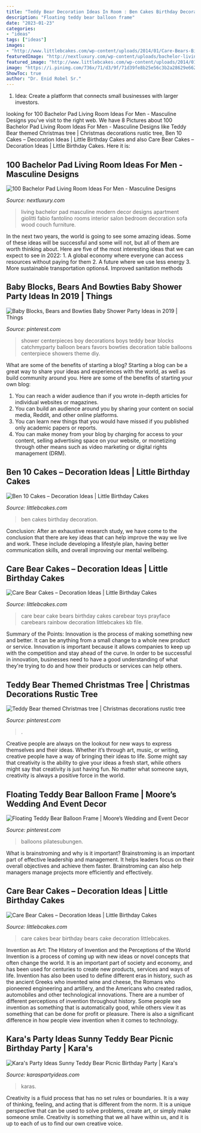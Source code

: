 ```yaml
---
title: "Teddy Bear Decoration Ideas In Room : Ben Cakes Birthday Decoration"
description: "Floating teddy bear balloon frame"
date: "2023-01-23"
categories:
- "ideas"
tags: ["ideas"]
images:
- "http://www.littlebcakes.com/wp-content/uploads/2014/01/Care-Bears-Birthday-Cakes.jpg"
featuredImage: "http://nextluxury.com/wp-content/uploads/bachelor-living-room.jpg"
featured_image: "http://www.littlebcakes.com/wp-content/uploads/2014/01/Care-Bears-Birthday-Cakes.jpg"
image: "https://i.pinimg.com/736x/71/d3/9f/71d39fe8b25e56c3b2a28629e6627094--teddy-bear-theme-baby-shower-boys-baby-blue-baby-shower.jpg?b=t"
ShowToc: true
author: "Dr. Enid Robel Sr."
---
```



1. Idea: Create a platform that connects small businesses with larger investors.

	

		
looking for 100 Bachelor Pad Living Room Ideas For Men - Masculine Designs you've visit to the right web. We have 8 Pictures about 100 Bachelor Pad Living Room Ideas For Men - Masculine Designs like Teddy Bear themed Christmas tree | Christmas decorations rustic tree, Ben 10 Cakes – Decoration Ideas | Little Birthday Cakes and also Care Bear Cakes – Decoration Ideas | Little Birthday Cakes. Here it is:
		
    
## 100 Bachelor Pad Living Room Ideas For Men - Masculine Designs

<img loading=lazy src="http://nextluxury.com/wp-content/uploads/bachelor-living-room.jpg" onerror="this.onerror=null;this.src='https://tse2.mm.bing.net/th?id=OIP.vUTG0FCvnzHhlgHhjIwXvQHaKH&amp;pid=15.1';" alt="100 Bachelor Pad Living Room Ideas For Men - Masculine Designs">

_Source: nextluxury.com_

>living bachelor pad masculine modern decor designs apartment giolitti fabio fantolino rooms interior salon bedroom decoration sofa wood couch furniture. 

	

In the next two years, the world is going to see some amazing ideas. Some of these ideas will be successful and some will not, but all of them are worth thinking about. Here are five of the most interesting ideas that we can expect to see in 2022: 1. A global economy where everyone can access resources without paying for them 2. A future where we use less energy 3. More sustainable transportation options4. Improved sanitation methods
    
## Baby Blocks, Bears And Bowties Baby Shower Party Ideas In 2019 | Things

<img loading=lazy src="https://i.pinimg.com/736x/71/d3/9f/71d39fe8b25e56c3b2a28629e6627094--teddy-bear-theme-baby-shower-boys-baby-blue-baby-shower.jpg?b=t" onerror="this.onerror=null;this.src='https://tse1.mm.bing.net/th?id=OIP.sh6cFyoIn1jn6rgEP4McPwHaNJ&amp;pid=15.1';" alt="Baby Blocks, Bears and Bowties Baby Shower Party Ideas in 2019 | Things">

_Source: pinterest.com_

>shower centerpieces boy decorations boys teddy bear blocks catchmyparty balloon bears favors bowties decoration table balloons centerpiece showers theme diy. 

	

What are some of the benefits of starting a blog?
Starting a blog can be a great way to share your ideas and experiences with the world, as well as build community around you. Here are some of the benefits of starting your own blog: 
1. You can reach a wider audience than if you wrote in-depth articles for individual websites or magazines. 
2. You can build an audience around you by sharing your content on social media, Reddit, and other online platforms. 
3. You can learn new things that you would have missed if you published only academic papers or reports. 
4. You can make money from your blog by charging for access to your content, selling advertising space on your website, or monetizing through other means such as video marketing or digital rights management (DRM).

    
## Ben 10 Cakes – Decoration Ideas | Little Birthday Cakes

<img loading=lazy src="https://www.littlebcakes.com/wp-content/uploads/2014/01/Images-of-Ben-10-Cakes.jpg" onerror="this.onerror=null;this.src='https://tse1.mm.bing.net/th?id=OIP.ZNjvVKCR1I5kLkGGN8j4SQHaFj&amp;pid=15.1';" alt="Ben 10 Cakes – Decoration Ideas | Little Birthday Cakes">

_Source: littlebcakes.com_

>ben cakes birthday decoration. 

	

Conclusion:
After an exhaustive research study, we have come to the conclusion that there are key ideas that can help improve the way we live and work. These include developing a lifestyle plan, having better communication skills, and overall improving our mental wellbeing.

    
## Care Bear Cakes – Decoration Ideas | Little Birthday Cakes

<img loading=lazy src="https://www.littlebcakes.com/wp-content/uploads/2014/01/Care-Bear-Cake.jpg" onerror="this.onerror=null;this.src='https://tse3.mm.bing.net/th?id=OIP.2KcG7K-r_ZOaqd1E-dPIJgHaH-&amp;pid=15.1';" alt="Care Bear Cakes – Decoration Ideas | Little Birthday Cakes">

_Source: littlebcakes.com_

>care bear cake bears birthday cakes carebear toys prayface carebears rainbow decoration littlebcakes kb file. 

	

Summary of the Points:
Innovation is the process of making something new and better. It can be anything from a small change to a whole new product or service. Innovation is important because it allows companies to keep up with the competition and stay ahead of the curve. In order to be successful in innovation, businesses need to have a good understanding of what they're trying to do and how their products or services can help others.

    
## Teddy Bear Themed Christmas Tree | Christmas Decorations Rustic Tree

<img loading=lazy src="https://i.pinimg.com/originals/8d/21/15/8d211517f1fce2acdc02075a5865f262.jpg" onerror="this.onerror=null;this.src='https://tse1.mm.bing.net/th?id=OIP.zY7jAWElGF52cPud72b-bwHaJ4&amp;pid=15.1';" alt="Teddy Bear themed Christmas tree | Christmas decorations rustic tree">

_Source: pinterest.com_

>. 

	

Creative people are always on the lookout for new ways to express themselves and their ideas. Whether it’s through art, music, or writing, creative people have a way of bringing their ideas to life. Some might say that creativity is the ability to give your ideas a fresh start, while others might say that creativity is just having fun. No matter what someone says, creativity is always a positive force in the world.

    
## Floating Teddy Bear Balloon Frame | Moore’s Wedding And Event Decor

<img loading=lazy src="https://i.pinimg.com/736x/f9/11/da/f911da482a722e3f4782ac26cc2cd884.jpg" onerror="this.onerror=null;this.src='https://tse1.mm.bing.net/th?id=OIP.SItYm9yzYCtEppHK7XuajQHaHa&amp;pid=15.1';" alt="Floating Teddy Bear Balloon Frame | Moore’s Wedding and Event Decor">

_Source: pinterest.com_

>balloons pilatesubungen. 

	

What is brainstroming and why is it important?
Brainstroming is an important part of effective leadership and management. It helps leaders focus on their overall objectives and achieve them faster. Brainstroming can also help managers manage projects more efficiently and effectively.

    
## Care Bear Cakes – Decoration Ideas | Little Birthday Cakes

<img loading=lazy src="http://www.littlebcakes.com/wp-content/uploads/2014/01/Care-Bears-Birthday-Cakes.jpg" onerror="this.onerror=null;this.src='https://tse2.mm.bing.net/th?id=OIP.ueQFjTkdqh68jl7KNdFXlQHaKM&amp;pid=15.1';" alt="Care Bear Cakes – Decoration Ideas | Little Birthday Cakes">

_Source: littlebcakes.com_

>care cakes bear birthday bears cake decoration littlebcakes. 

	

Invention as Art: The History of Invention and the Perceptions of the World
Invention is a process of coming up with new ideas or novel concepts that often change the world. It is an important part of society and economy, and has been used for centuries to create new products, services and ways of life. Invention has also been used to define different eras in history, such as the ancient Greeks who invented wine and cheese, the Romans who pioneered engineering and artillery, and the Americans who created radios, automobiles and other technological innovations.
There are a number of different perceptions of invention throughout history. Some people see invention as something that is automatically good, while others view it as something that can be done for profit or pleasure. There is also a significant difference in how people view invention when it comes to technology.

    
## Kara&#039;s Party Ideas Sunny Teddy Bear Picnic Birthday Party | Kara&#039;s

<img loading=lazy src="https://karaspartyideas.com/wp-content/uploads/2017/09/Teddy-Bear-Picnic-Birthday-Party-via-Karas-Party-Ideas-KarasPartyIdeas.com40-1.jpg" onerror="this.onerror=null;this.src='https://tse2.mm.bing.net/th?id=OIP.Zp5s-9KcisQZo4c9m0_giAHaDv&amp;pid=15.1';" alt="Kara&#039;s Party Ideas Sunny Teddy Bear Picnic Birthday Party | Kara&#039;s">

_Source: karaspartyideas.com_

>karas. 

	

Creativity is a fluid process that has no set rules or boundaries. It is a way of thinking, feeling, and acting that is different from the norm. It is a unique perspective that can be used to solve problems, create art, or simply make someone smile. Creativity is something that we all have within us, and it is up to each of us to find our own creative voice.

